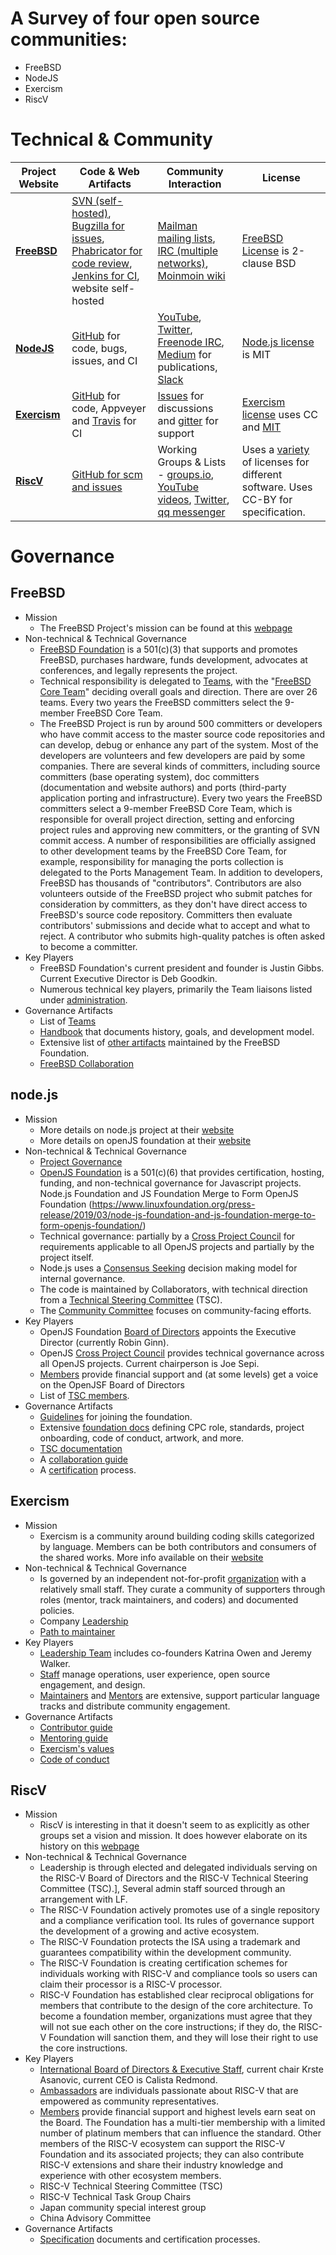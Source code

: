 # A Survey of four open source communities:

* FreeBSD
* NodeJS
* Exercism
* RiscV

# Technical & Community

  Project Website | Code & Web Artifacts | Community Interaction | License
  --------------- | -------------------- | --------------------- | -------
  **[FreeBSD](https://www.freebsd.org/)**         |    [SVN (self-hosted)](https://svn.FreeBSD.org), [Bugzilla for issues](https://bugs.freebsd.org/bugzilla/), [Phabricator for code review](https://reviews.freebsd.org), [Jenkins for CI](https://ci.freebsd.org), website self-hosted   |   [Mailman mailing lists](https://lists.freebsd.org/mailman/listinfo), [IRC (multiple networks)](https://wiki.freebsd.org/IRC/Channels), [Moinmoin wiki](https://wiki.freebsd.org)   |   [FreeBSD License](https://www.freebsd.org/copyright/freebsd-license.html) is 2-clause BSD
  **[NodeJS](https://nodejs.org/en/)**            |    [GitHub](https://github.com/nodejs) for code, bugs, issues, and CI   |   [YouTube](https://www.youtube.com/channel/UCQPYJluYC_sn_Qz_XE-YbTQ), [Twitter](https://twitter.com/nodejs), [Freenode IRC](https://webchat.freenode.net/#node.js), [Medium](https://medium.com/the-node-js-collection) for publications, [Slack](https://www.nodeslackers.com/)   |   [Node.js license](https://github.com/nodejs/node/blob/master/LICENSE) is MIT
  **[Exercism](https://exercism.io)**             |    [GitHub](https://github.com/exercism) for code, Appveyer and [Travis](https://travis-ci.org/github/exercism) for CI   |   [Issues](https://github.com/exercism/discussions) for discussions and [gitter](https://gitter.im/exercism/support) for support   |   [Exercism license](https://exercism.io/privacy) uses CC and [MIT](https://github.com/exercism/v3/blob/master/LICENSE.md)
  **[RiscV](https://riscv.org/)**                 |    [GitHub for scm and issues](https://github.com/riscv/)   |   Working Groups & Lists - [groups.io](https://lists.riscv.org/g/tech), [YouTube videos](https://www.youtube.com/channel/UC5gLmcFuvdGbajs4VL-WU3g), [Twitter](https://twitter.com/risc_v), [qq messenger](http://v.qq.com/vplus/d209ebe6bde6ab40d5b0b89a1ce27006)   |   Uses a [variety](https://github.com/riscv/riscv-software-list) of licenses for different software.  Uses CC-BY for specification.

# Governance

## FreeBSD
* Mission
  * The FreeBSD Project's mission can be found at this [webpage](https://www.freebsd.org/doc/en_US.ISO8859-1/books/handbook/history.html#:~:text=We%20believe%20that%20our%20first,provides%20the%20widest%20possible%20benefit.)
* Non-technical & Technical Governance
  * [FreeBSD Foundation](https://www.freebsdfoundation.org) is a 501(c)(3) that supports and promotes FreeBSD, purchases hardware, funds development, advocates at conferences, and legally represents the project.
  * Technical responsibility is delegated to [Teams](https://www.freebsd.org/administration.html), with the "[FreeBSD Core Team](https://en.wikipedia.org/wiki/FreeBSD#Governance_structure)" deciding overall goals and direction.  There are over 26 teams.  Every two years the FreeBSD committers select the 9-member FreeBSD Core Team.
  * The FreeBSD Project is run by around 500 committers or developers who have commit access to the master source code repositories and can develop, debug or enhance any part of the system. Most of the developers are volunteers and few developers are paid by some companies. There are several kinds of committers, including source committers (base operating system), doc committers (documentation and website authors) and ports (third-party application porting and infrastructure). Every two years the FreeBSD committers select a 9-member FreeBSD Core Team, which is responsible for overall project direction, setting and enforcing project rules and approving new committers, or the granting of SVN commit access. A number of responsibilities are officially assigned to other development teams by the FreeBSD Core Team, for example, responsibility for managing the ports collection is delegated to the Ports Management Team.
In addition to developers, FreeBSD has thousands of "contributors". Contributors are also volunteers outside of the FreeBSD project who submit patches for consideration by committers, as they don't have direct access to FreeBSD's source code repository. Committers then evaluate contributors' submissions and decide what to accept and what to reject. A contributor who submits high-quality patches is often asked to become a committer.
* Key Players
  * FreeBSD Foundation's current president and founder is Justin Gibbs.  Current Executive Director is Deb Goodkin.
  * Numerous technical key players, primarily the Team liaisons listed under [administration](https://www.freebsd.org/administration.html).
* Governance Artifacts
  * List of [Teams](https://www.freebsd.org/administration.html)
  * [Handbook](https://www.freebsd.org/doc/en_US.ISO8859-1/books/handbook/) that documents history, goals, and development model.
  * Extensive list of [other artifacts](https://www.freebsdfoundation.org/about/resources/) maintained by the FreeBSD Foundation.
  * [FreeBSD Collaboration](https://www.freebsd.org/doc/en_US.ISO8859-1/articles/building-products/freebsd-collaboration.html)

## node.js

* Mission
  * More details on node.js project at their [website](https://nodejs.org/en/about/)
  * More details on openJS foundation at their [website](https://openjsf.org/about/)
* Non-technical & Technical Governance
  * [Project Governance](https://nodejs.org/en/about/governance/)
  * [OpenJS Foundation](https://openjsf.org) is a 501(c)(6) that provides certification, hosting, funding, and non-technical governance for Javascript projects.  Node.js Foundation and JS Foundation Merge to Form OpenJS Foundation (https://www.linuxfoundation.org/press-release/2019/03/node-js-foundation-and-js-foundation-merge-to-form-openjs-foundation/)
  * Technical governance: partially by a [Cross Project Council](https://openjsf.org/about/governance/) for requirements applicable to all OpenJS projects and partially by the project itself.
  * Node.js uses a [Consensus Seeking](https://en.wikipedia.org/wiki/Consensus-seeking_decision-making) decision making model for internal governance.
  * The code is maintained by Collaborators, with technical direction from a [Technical Steering Committee](https://github.com/nodejs/TSC) (TSC).
  * The [Community Committee](https://github.com/nodejs/community-committee/) focuses on community-facing efforts.
* Key Players
  * OpenJS Foundation [Board of Directors](https://openjsf.org/about/governance/) appoints the Executive Director (currently Robin Ginn).
  * OpenJS [Cross Project Council](https://openjsf.org/about/governance/) provides technical governance across all OpenJS projects.  Current chairperson is Joe Sepi.
  * [Members](https://openjsf.org/about/members/) provide financial support and (at some levels) get a voice on the OpenJSF Board of Directors
  * List of [TSC members](https://github.com/nodejs/node#tsc-technical-steering-committee).
* Governance Artifacts
  * [Guidelines](https://github.com/openjs-foundation/cross-project-council/blob/master/PROJECT_PROGRESSION.md) for joining the foundation.
  * Extensive [foundation docs](https://github.com/openjs-foundation) defining CPC role, standards, project onboarding, code of conduct, artwork, and more. 
  * [TSC documentation](https://github.com/nodejs/TSC)
  * A [collaboration guide](https://github.com/nodejs/node/blob/master/doc/guides/collaborator-guide.md)
  * A [certification](https://openjsf.org/certification/) process.
  
## Exercism

* Mission
  * Exercism is a community around building coding skills categorized by language. Members can be both contributors and consumers of the shared works. More info available on their [website](https://exercism.io/about)
* Non-technical & Technical Governance
  * Is governed by an independent not-for-profit [organization](https://exercism.io/about) with a relatively small staff.  They curate a community of supporters through roles (mentor, track maintainers, and coders) and documented policies.
  * Company [Leadership](https://exercism.io/team/staff)
  * [Path to maintainer](https://exercism.io/become-a-maintainer)
* Key Players
  * [Leadership Team](https://exercism.io/team/staff) includes co-founders Katrina Owen and Jeremy Walker.
  * [Staff](https://exercism.io/team/staff) manage operations, user experience, open source engagement, and design.
  * [Maintainers](https://exercism.io/team/maintainers) and [Mentors](https://exercism.io/team/mentors) are extensive, support particular language tracks and distribute community engagement.
* Governance Artifacts
  * [Contributor guide](https://exercism.io/contribute)
  * [Mentoring guide](https://exercism.io/become-a-mentor)
  * [Exercism's values](https://exercism.io/values)
  * [Code of conduct](https://exercism.io/code-of-conduct)
  

## RiscV

* Mission
  * RiscV is interesting in that it doesn't seem to as explicitly as other groups set a vision and mission. It does however elaborate on its history on this [webpage](https://riscv.org/risc-v-history/)
* Non-technical & Technical Governance
  * Leadership is through elected and delegated individuals serving on the RISC-V Board of Directors and the RISC-V Technical Steering Committee (TSC).], Several admin staff sourced through an arrangement with LF.
  * The RISC-V Foundation actively promotes use of a single repository and a compliance verification tool. Its rules of governance support the development of a growing and active ecosystem.
  * The RISC-V Foundation protects the ISA using a trademark and guarantees compatibility within the development community.
  * The RISC-V Foundation is creating certification schemes for individuals working with RISC-V and compliance tools so users can claim their processor is a RISC-V processor.
  * RISC-V Foundation has established clear reciprocal obligations for members that contribute to the design of the core architecture. To become a foundation member, organizations must agree that they will not sue each other on the core instructions; if they do, the RISC-V Foundation will sanction them, and they will lose their right to use the core instructions.
* Key Players
  * [International Board of Directors & Executive Staff](https://riscv.org/leadership/), current chair Krste Asanovic, current CEO is Calista Redmond.
  * [Ambassadors](https://riscv.org/risc-v-ambassadors/) are individuals passionate about RISC-V that are empowered as community representatives.
  * [Members](https://riscv.org/members-at-a-glance/) provide financial support and highest levels earn seat on the Board. The Foundation has a multi-tier membership with a limited number of platinum members that can influence the standard. Other members of the RISC-V ecosystem can support the RISC-V Foundation and its associated projects; they can also contribute RISC-V extensions and share their industry knowledge and experience with other ecosystem members.
  * RISC-V Technical Steering Committee (TSC)
  * RISC-V Technical Task Group Chairs
  * Japan community special interest group
  * China Advisory Committee
* Governance Artifacts
  * [Specification](https://riscv.org/specifications/) documents and certification processes.
